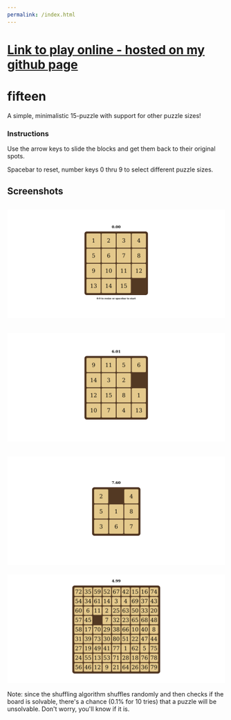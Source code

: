 ```yaml
---
permalink: /index.html
---
```


# [Link to play online - hosted on my github page](https://adambookout.github.io/fifteen/)

# fifteen
A simple, minimalistic 15-puzzle with support for other puzzle sizes!

### Instructions
Use the arrow keys to slide the blocks and get them back to their original
spots.

Spacebar to reset, number keys 0 thru 9 to select different puzzle sizes.

## Screenshots

![](./screenshots/screenshot1.png)
---
![](./screenshots/screenshot2.png)
---
![](./screenshots/screenshot3.png)
---
![](./screenshots/screenshot4.png)

Note: since the shuffling algorithm shuffles randomly and then checks if the board is solvable, there's a chance (0.1% for 10 tries) that a puzzle will be unsolvable. Don't worry, you'll know if it is.
